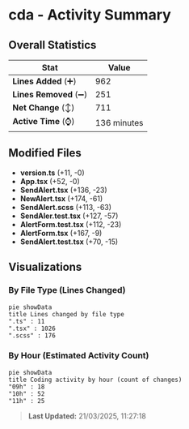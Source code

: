 # cda - Activity Summary 

## Overall Statistics

| Stat                   | Value                                                             |
| ---------------------- | ----------------------------------------------------------------- |
| **Lines Added** (➕)   | 962                                          |
| **Lines Removed** (➖) | 251                                        |
| **Net Change** (↕)    | 711                |
| **Active Time** (⌚)   | 136 minutes |


## Modified Files
- **version.ts** (+11, -0)
- **App.tsx** (+52, -0)
- **SendAlert.tsx** (+136, -23)
- **NewAlert.tsx** (+174, -61)
- **SendAlert.scss** (+113, -63)
- **SendAler.test.tsx** (+127, -57)
- **AlertForm.test.tsx** (+112, -23)
- **AlertForm.tsx** (+167, -9)
- **SendAlert.test.tsx** (+70, -15)

## Visualizations

### By File Type (Lines Changed)

```mermaid
pie showData
title Lines changed by file type
".ts" : 11
".tsx" : 1026
".scss" : 176
```

### By Hour (Estimated Activity Count)

```mermaid
pie showData
title Coding activity by hour (count of changes)
"09h" : 18
"10h" : 52
"11h" : 25
```


> **Last Updated:** 21/03/2025, 11:27:18